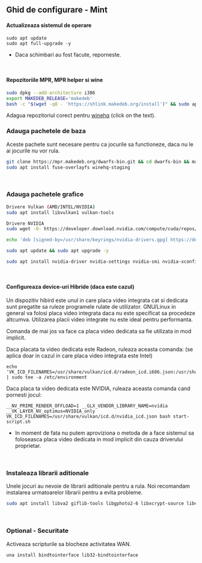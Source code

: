 ## Ghid de configurare - Mint

#### Actualizeaza sistemul de operare
```
sudo apt update
sudo apt full-upgrade -y
```
- Daca schimbari au fost facute, reporneste.
<br>

#### Repozitoriile MPR, MPR helper si wine
```sh
sudo dpkg --add-architecture i386
export MAKEDEB_RELEASE='makedeb'
bash -c "$(wget -qO - 'https://shlink.makedeb.org/install')" && sudo apt update && sudo apt install git && git clone https://mpr.hunterwittenborn.com/una-bin.git && cd una-bin && makedeb -si
```
Adagua repozitoriul corect pentru [winehq](https://wiki.winehq.org/Ubuntu) (click on the text).
<br>

### Adauga pachetele de baza 

Aceste pachete sunt necesare pentru ca jocurile sa functioneze, daca nu le ai jocurile nu vor rula.

```sh
git clone https://mpr.makedeb.org/dwarfs-bin.git && cd dwarfs-bin && makedeb -si
sudo apt install fuse-overlayfs winehq-staging
```
<br>

### Adauga pachetele grafice
```sh
Drivere Vulkan (AMD/INTEL/NVIDIA)
sudo apt install libvulkan1 vulkan-tools
```
```sh
Drivere NVIDIA
sudo wget -O- https://developer.download.nvidia.com/compute/cuda/repos/debian11/x86_64/3bf863cc.pub | gpg --dearmor | sudo tee /usr/share/keyrings/nvidia-drivers.gpg

echo 'deb [signed-by=/usr/share/keyrings/nvidia-drivers.gpg] https://developer.download.nvidia.com/compute/cuda/repos/ubuntu2204/x86_64/ /' | sudo tee /etc/apt/sources.list.d/nvidia-drivers.list

sudo apt update && sudo apt upgrade -y

sudo apt install nvidia-driver nvidia-settings nvidia-smi nvidia-xconfig nvidia-opencl-icd nvidia-opencl-common nvidia-detect linux-image-amd64 linux-headers-amd64
```
<br>

#### Configureaza device-uri Hibride (daca este cazul)

Un dispozitiv hibird este unul in care placa video integrata cat si dedicata sunt pregatite sa ruleze programele rulate de utilizator. GNU/Linux in general va folosi placa video integrata daca nu este specificat sa procedeze altcumva. Utilizarea placii video integrate nu este ideal pentru performanta.

Comanda de mai jos va face ca placa video dedicata sa fie utilizata in mod implicit.

Daca placata ta video dedicata este Radeon, ruleaza aceasta comanda: (se aplica doar in cazul in care placa video integrata este Intel)

```
echo 'VK_ICD_FILENAMES=/usr/share/vulkan/icd.d/radeon_icd.i686.json:/usr/share/vulkan/icd.d/radeon_icd.x86_64.json' | sudo tee -a /etc/environment
```

Daca placa ta video dedicata este NVIDIA, ruleaza aceasta comanda cand pornesti jocul:

```
__NV_PRIME_RENDER_OFFLOAD=1 __GLX_VENDOR_LIBRARY_NAME=nvidia  __VK_LAYER_NV_optimus=NVIDIA_only VK_ICD_FILENAMES=/usr/share/vulkan/icd.d/nvidia_icd.json bash start-script.sh
```

- In moment de fata nu putem aproviziona o metoda de a face sistemul sa foloseasca placa video dedicata in mod implicit din cauza driverului proprietar.
<br>

### Instaleaza librarii aditionale

Unele jocuri au nevoie de librarii aditionale pentru a rula. Noi recomandam instalarea urmatoarelor librarii pentru a evita probleme.

```sh
sudo apt install libva2 giflib-tools libgphoto2-6 libxcrypt-source libva2:i386 alsa-utils:i386 libopenal1:i386 libpulse0:i386 gstreamer1.0-plugins-bad gstreamer1.0-plugins-base gstreamer1.0-plugins-good gstreamer1.0-plugins-ugly gstreamer1.0-vaapi gstreamer1.0-libav gstreamer1.0-plugins-good:i386 gstreamer1.0-plugins-base:i386
```

<br>

### Optional - Securitate

Activeaza scripturile sa blocheze activitatea WAN.

```
una install bindtointerface lib32-bindtointerface
```

